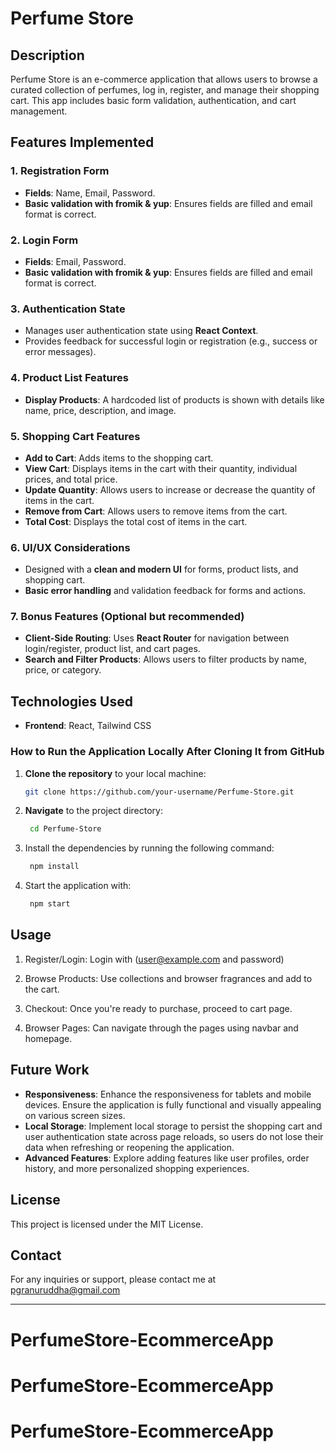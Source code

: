 # Perfume Store


## Description
Perfume Store is an e-commerce application that allows users to browse a curated collection of perfumes, log in, register, and manage their shopping cart. This app includes basic form validation, authentication, and cart management.


## Features Implemented

### 1. **Registration Form**
   - **Fields**: Name, Email, Password.
   - **Basic validation with fromik & yup**: Ensures fields are filled and email format is correct.

### 2. **Login Form**
   - **Fields**: Email, Password.
   - **Basic validation with fromik & yup**: Ensures fields are filled and email format is correct.

### 3. **Authentication State**
   - Manages user authentication state using **React Context**.
   - Provides feedback for successful login or registration (e.g., success or error messages).

### 4. **Product List Features**
   - **Display Products**: A hardcoded list of products is shown with details like name, price, description, and image.

### 5. **Shopping Cart Features**
   - **Add to Cart**: Adds items to the shopping cart.
   - **View Cart**: Displays items in the cart with their quantity, individual prices, and total price.
   - **Update Quantity**: Allows users to increase or decrease the quantity of items in the cart.
   - **Remove from Cart**: Allows users to remove items from the cart.
   - **Total Cost**: Displays the total cost of items in the cart.

### 6. **UI/UX Considerations**
   - Designed with a **clean and modern UI** for forms, product lists, and shopping cart.
   - **Basic error handling** and validation feedback for forms and actions.

### 7. **Bonus Features (Optional but recommended)**
   - **Client-Side Routing**: Uses **React Router** for navigation between login/register, product list, and cart pages.
   - **Search and Filter Products**: Allows users to filter products by name, price, or category.


## Technologies Used
- **Frontend**: React, Tailwind CSS


### How to Run the Application Locally After Cloning It from GitHub

1. **Clone the repository** to your local machine:
   
   ```bash
   git clone https://github.com/your-username/Perfume-Store.git

2. **Navigate** to the project directory:

   ```bash
    cd Perfume-Store

3. Install the dependencies by running the following command:

   ```bash
    npm install

4. Start the application with:

   ```bash
    npm start


## Usage
1. Register/Login: Login with (user@example.com and password)

2. Browse Products: Use collections and browser fragrances and add to the cart.

3. Checkout: Once you're ready to purchase, proceed to cart page.

4. Browser Pages: Can navigate through the pages using navbar and homepage.


## Future Work

- **Responsiveness**: Enhance the responsiveness for tablets and mobile devices. Ensure the application is fully functional and visually appealing on various screen sizes.
- **Local Storage**: Implement local storage to persist the shopping cart and user authentication state across page reloads, so users do not lose their data when refreshing or reopening the application.
- **Advanced Features**: Explore adding features like user profiles, order history, and more personalized shopping experiences.

## License
This project is licensed under the MIT License.


## Contact
For any inquiries or support, please contact me at pgranuruddha@gmail.com

---
# PerfumeStore-EcommerceApp
# PerfumeStore-EcommerceApp
# PerfumeStore-EcommerceApp
